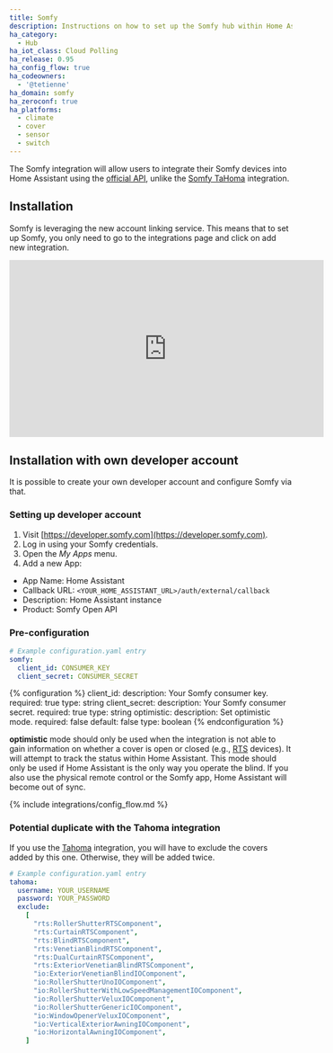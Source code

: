 ```yaml
---
title: Somfy
description: Instructions on how to set up the Somfy hub within Home Assistant.
ha_category:
  - Hub
ha_iot_class: Cloud Polling
ha_release: 0.95
ha_config_flow: true
ha_codeowners:
  - '@tetienne'
ha_domain: somfy
ha_zeroconf: true
ha_platforms:
  - climate
  - cover
  - sensor
  - switch
---
```


The Somfy integration will allow users to integrate their Somfy devices into Home Assistant using the [official API](https://developer.somfy.com/somfy-open-api/apis), unlike the [Somfy TaHoma](/integrations/tahoma/) integration.

## Installation

Somfy is leveraging the new account linking service. This means that to set up Somfy, you only need to go to the integrations page and click on add new integration.

<div class='videoWrapper'>
  <iframe width="560" height="315" src="https://www.youtube.com/embed/y0SECWUVR-M" frameborder="0" allowfullscreen></iframe>
</div>

## Installation with own developer account

It is possible to create your own developer account and configure Somfy via that.

### Setting up developer account

1. Visit [https://developer.somfy.com](https://developer.somfy.com).
2. Log in using your Somfy credentials.
3. Open the _My Apps_ menu.
4. Add a new App:

- App Name: Home Assistant
- Callback URL: `<YOUR_HOME_ASSISTANT_URL>/auth/external/callback`
- Description: Home Assistant instance
- Product: Somfy Open API

### Pre-configuration

```yaml
# Example configuration.yaml entry
somfy:
  client_id: CONSUMER_KEY
  client_secret: CONSUMER_SECRET
```

{% configuration %}
client_id:
  description: Your Somfy consumer key.
  required: true
  type: string
client_secret:
  description: Your Somfy consumer secret.
  required: true
  type: string
optimistic:
  description: Set optimistic mode.
  required: false
  default: false
  type: boolean
{% endconfiguration %}

**optimistic** mode should only be used when the integration is not able to gain information on whether a cover is open or closed (e.g., [RTS](https://www.somfysystems.com/en-us/discover-somfy/technology/radio-technology-somfy) devices). It will attempt to track the status within Home Assistant. This mode should only be used if Home Assistant is the only way you operate the blind. If you also use the physical remote control or the Somfy app, Home Assistant will become out of sync.

{% include integrations/config_flow.md %}

### Potential duplicate with the Tahoma integration

If you use the [Tahoma](/integrations/tahoma) integration, you will have to exclude the covers added by this one. Otherwise, they will be added twice.

```yaml
# Example configuration.yaml entry
tahoma:
  username: YOUR_USERNAME
  password: YOUR_PASSWORD
  exclude:
    [
      "rts:RollerShutterRTSComponent",
      "rts:CurtainRTSComponent",
      "rts:BlindRTSComponent",
      "rts:VenetianBlindRTSComponent",
      "rts:DualCurtainRTSComponent",
      "rts:ExteriorVenetianBlindRTSComponent",
      "io:ExteriorVenetianBlindIOComponent",
      "io:RollerShutterUnoIOComponent",
      "io:RollerShutterWithLowSpeedManagementIOComponent",
      "io:RollerShutterVeluxIOComponent",
      "io:RollerShutterGenericIOComponent",
      "io:WindowOpenerVeluxIOComponent",
      "io:VerticalExteriorAwningIOComponent",
      "io:HorizontalAwningIOComponent",
    ]
```

